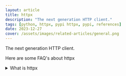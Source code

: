 ```yaml
---
layout: article
title: httpx
description: "The next generation HTTP client."
tags: [python, httpx, pypi httpx, pypi, references]
date: 2023-12-27
cover: /assets/images/related-articles/general.png
---
```


The next generation HTTP client.

Here are some FAQ's about httpx
<details>
<summary>What is httpx</summary>
The next generation HTTP client.
</details>

